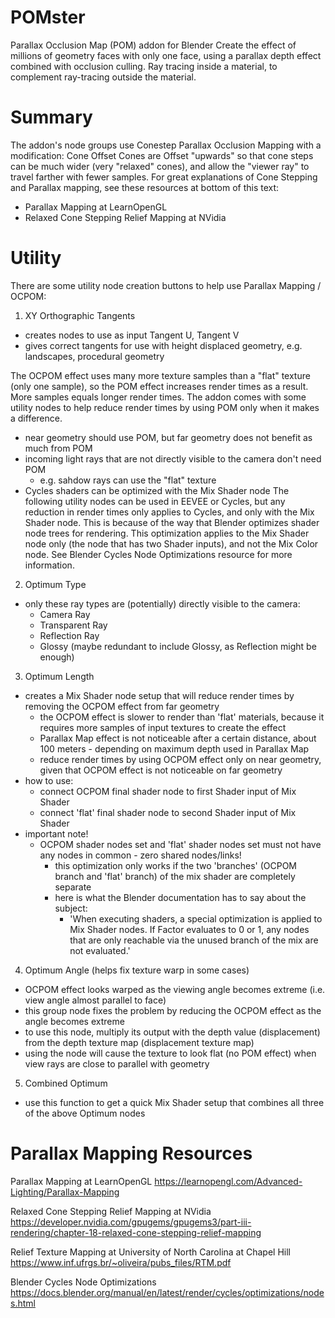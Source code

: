 # POMster
Parallax Occlusion Map (POM) addon for Blender
Create the effect of millions of geometry faces with only one face, using a parallax depth effect combined with occlusion culling.
Ray tracing inside a material, to complement ray-tracing outside the material.

# Summary
The addon's node groups use Conestep Parallax Occlusion Mapping with a modification: Cone Offset
Cones are Offset "upwards" so that cone steps can be much wider (very "relaxed" cones), and allow the "viewer ray" to travel farther with fewer samples.
For great explanations of Cone Stepping and Parallax mapping, see these resources at bottom of this text:
  - Parallax Mapping at LearnOpenGL
  - Relaxed Cone Stepping Relief Mapping at NVidia

# Utility
There are some utility node creation buttons to help use Parallax Mapping / OCPOM:
1) XY Orthographic Tangents
  - creates nodes to use as input Tangent U, Tangent V
  - gives correct tangents for use with height displaced geometry, e.g. landscapes, procedural geometry

The OCPOM effect uses many more texture samples than a "flat" texture (only one sample), so the POM effect increases render times as a result. More samples equals longer render times. The addon comes with some utility nodes to help reduce render times by using POM only when it makes a difference.
  - near geometry should use POM, but far geometry does not benefit as much from POM
  - incoming light rays that are not directly visible to the camera don't need POM
    - e.g. sahdow rays can use the "flat" texture
  - Cycles shaders can be optimized with the Mix Shader node
The following utility nodes can be used in EEVEE or Cycles, but any reduction in render times only applies to Cycles, and only with the Mix Shader node. This is because of the way that Blender optimizes shader node trees for rendering. This optimization applies to the Mix Shader node only (the node that has two Shader inputs), and not the Mix Color node. See Blender Cycles Node Optimizations resource for more information.
2) Optimum Type
  - only these ray types are (potentially) directly visible to the camera:
    - Camera Ray
	- Transparent Ray
	- Reflection Ray
	- Glossy (maybe redundant to include Glossy, as Reflection might be enough)
3) Optimum Length
  - creates a Mix Shader node setup that will reduce render times by removing the OCPOM effect from far geometry
	- the OCPOM effect is slower to render than 'flat' materials, because it requires more samples of input textures to create the effect
	- Parallax Map effect is not noticeable after a certain distance, about 100 meters - depending on maximum depth used in Parallax Map
	- reduce render times by using OCPOM effect only on near geometry, given that OCPOM effect is not noticeable on far geometry
  - how to use:
    - connect OCPOM final shader node to first Shader input of Mix Shader
    - connect 'flat' final shader node to second Shader input of Mix Shader
  - important note!
    - OCPOM shader nodes set and 'flat' shader nodes set must not have any nodes in common - zero shared nodes/links!
      - this optimization only works if the two 'branches' (OCPOM branch and 'flat' branch) of the mix shader are completely separate
	  - here is what the Blender documentation has to say about the subject:
	    - 'When executing shaders, a special optimization is applied to Mix Shader nodes. If Factor evaluates to 0 or 1, any nodes that are only reachable via the unused branch of the mix are not evaluated.'
4) Optimum Angle (helps fix texture warp in some cases)
  - OCPOM effect looks warped as the viewing angle becomes extreme (i.e. view angle almost parallel to face)
  - this group node fixes the problem by reducing the OCPOM effect as the angle becomes extreme
  - to use this node, multiply its output with the depth value (displacement) from the depth texture map (displacement texture map)
  - using the node will cause the texture to look flat (no POM effect) when view rays are close to parallel with geometry
5) Combined Optimum
  - use this function to get a quick Mix Shader setup that combines all three of the above Optimum nodes

# Parallax Mapping Resources
Parallax Mapping at LearnOpenGL
https://learnopengl.com/Advanced-Lighting/Parallax-Mapping

Relaxed Cone Stepping Relief Mapping at NVidia
https://developer.nvidia.com/gpugems/gpugems3/part-iii-rendering/chapter-18-relaxed-cone-stepping-relief-mapping

Relief Texture Mapping at University of North Carolina at Chapel Hill
https://www.inf.ufrgs.br/~oliveira/pubs_files/RTM.pdf

Blender Cycles Node Optimizations
https://docs.blender.org/manual/en/latest/render/cycles/optimizations/nodes.html
